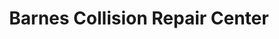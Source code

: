 ---
title: "Barnes Collision Repair Center"
url: /zebulon/barnes-collision-repair-center/
shop: Autowerkstatt
---